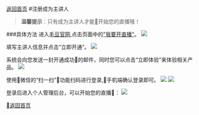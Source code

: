 [返回首页](../../README.md)
#注册成为主讲人
>**温馨提示**：只有成为主讲人才能开始您的直播哦！

###具体方法
进入[毛豆官网](https:maodou.io),点击页面中的["我要开直播"](http://localhost:3010/apply)。
![](https://docssl.cdn.maodou.io/demo-howtobegin.png)

填写主讲人信息并点击“立即开通”。
![](https://docssl.cdn.maodou.io/demo-apply.png)

系统会向您发送一封开通成功的邮件，同时您可以点击“立即体验”来体验相关产品。
![](https://docssl.cdn.maodou.io/demo-try.png)

使用微信的“扫一扫”功能扫码进行登录,手机端确认登录即可。
![](https://docssl.cdn.maodou.io/demo-qrcode.png)
![](https://docssl.cdn.maodou.io/demo-wxConfirm.png)

登录后进入个人管理后台，可以开始您的直播：
![](https://docssl.cdn.maodou.io/demo-finishRegister.png)

[返回首页](../../README.md)
